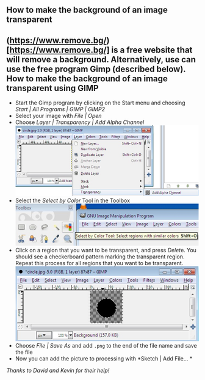 How to make the background of an image transparent
--------------------------------------------------
(https://www.remove.bg/)[https://www.remove.bg/] is a free website that will remove a background. Alternatively, use can use the free program Gimp (described below).
How to make the background of an image transparent using GIMP
-------------------------------------------------------------
- Start the Gimp program by clicking on the Start menu and choosing *Start | All Programs | GIMP | GIMP2*
- Select your image with *File | Open*
- Choose *Layer | Transparency | Add Alpha Channel*
![Image 1](/images/TransparentBackgroundGimp1.jpg)
- Select the *Select by Color* Tool in the Toolbox
![Image 2](/images/TransparentBackgroundGimp2.jpg)
- Click on a region that you want to be transparent, and press *Delet*e. You should see a checkerboard pattern marking the transparent region. Repeat this process for all regions that you want to be transparent.  
![Image 3](/images/TransparentBackgroundGimp3.jpg)
- Choose *File | Save As* and add `.png` to the end of the file name and save the file
- Now you can add the picture to processing with *Sketch | Add File... *

*Thanks to David and Kevin for their help!*
